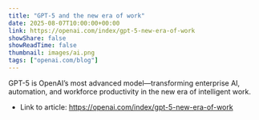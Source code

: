 ```yaml
---
title: "GPT-5 and the new era of work"
date: 2025-08-07T10:00:00+00:00
link: https://openai.com/index/gpt-5-new-era-of-work
showShare: false
showReadTime: false
thumbnail: images/ai.png
tags: ["openai.com/blog"]
---
```

GPT-5 is OpenAI’s most advanced model—transforming enterprise AI, automation, and workforce productivity in the new era of intelligent work.

- Link to article: https://openai.com/index/gpt-5-new-era-of-work